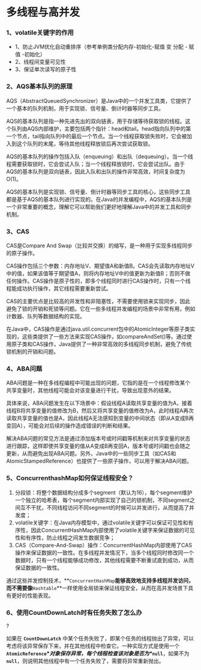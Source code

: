 # 多线程与高并发

### 1、volatile关键字的作用

- 1、防止JVM优化自动重排序（参考单例类分配内存-初始化-赋值 变 分配 - 赋值 -初始化）
- 2、线程间变量可见性
- 3、保证单次读写的原子性

### 2、AQS基本队列的原理

AQS（AbstractQueuedSynchronizer）是Java中的一个并发工具类，它提供了一个基本的队列机制，用于实现锁、信号量、倒计时器等同步工具。

AQS的基本队列是指一种先进先出的双向链表，用于存储等待获取锁的线程。这个队列由AQS内部维护，主要包括两个指针：head和tail。head指向队列中的第一个节点，tail指向队列中的最后一个节点。当一个线程获取锁失败时，它会被加入到这个队列的末尾，等待其他线程释放锁后再次尝试获取锁。

AQS的基本队列的操作包括入队（enqueuing）和出队（dequeuing）。当一个线程需要获取锁时，它会尝试入队；当一个线程释放锁时，它会尝试出队。由于AQS的基本队列是双向链表，因此入队和出队的操作非常高效，时间复杂度为O(1)。

AQS的基本队列是实现锁、信号量、倒计时器等同步工具的核心，这些同步工具都是基于AQS的基本队列进行实现的。在Java的并发编程中，AQS的基本队列是一个非常重要的概念，理解它可以帮助我们更好地理解Java中的并发工具和同步机制。

### 3、CAS

CAS是Compare And Swap（比较并交换）的缩写，是一种用于实现多线程同步的原子操作。

CAS操作包括三个参数：内存地址V、期望值A和新值B。CAS会先读取内存地址V中的值，如果该值等于期望值A，则将内存地址V中的值更新为新值B；否则不做任何操作。CAS操作是原子性的，即多个线程同时进行CAS操作时，只有一个线程能成功执行操作，其它线程需要重新尝试。

CAS的主要优点是比较高的并发性和非阻塞性，不需要使用锁来实现同步，因此避免了锁的开销和死锁等问题。它在一些多线程并发编程的场景中非常有用，例如计数器、队列等数据结构的实现。

在Java中，CAS操作是通过java.util.concurrent包中的AtomicInteger等原子类实现的，这些类提供了一些方法来实现CAS操作，如compareAndSet()等。通过使用原子类和CAS操作，Java提供了一种非常高效的多线程同步机制，避免了传统锁机制的开销和问题。

### 4、ABA问题

ABA问题是一种在多线程编程中可能出现的问题，它指的是在一个线程修改某个共享变量时，其他线程可能会对该变量进行干扰，导致出现意外的结果。

具体来说，ABA问题发生在以下场景中：假设线程A读取共享变量的值为A，接着线程B将共享变量的值修改为B，然后又将共享变量的值修改为A，此时线程A再次读取共享变量的值也是A，因此线程A无法感知到变量的中间状态（即从A变成B再变回A），可能会对后续的操作造成错误的判断和结果。

解决ABA问题的常见方法是通过添加版本号或时间戳等机制来对共享变量的状态进行跟踪，这样即使共享变量的值从A变成B再变回A，版本号或时间戳也会随之更新，从而避免出现ABA问题。另外，Java中的一些同步工具（如CAS和AtomicStampedReference）也提供了一些原子操作，可以用于解决ABA问题。

### 5、ConcurrenthashMap如何保证线程安全？

1. 分段锁：将整个数据结构分成多个segment（默认为16），每个segment维护一个独立的哈希表，每个segment内部实现了自己的锁机制，不同segment之间互不干扰，不同线程访问不同segment的时候可以并发进行，从而提高了并发度；
2. volatile关键字：在Java内存模型中，通过volatile关键字可以保证可见性和有序性，因此ConcurrentHashMap内部使用了volatile关键字来保证数据的可见性和有序性，防止线程之间发生数据竞争；
3. CAS（Compare-And-Swap）操作：ConcurrentHashMap内部使用了CAS操作来保证数据的一致性。在多线程并发情况下，当多个线程同时修改同一个数据时，只有一个线程能够成功修改，其他线程需要不断重试直到成功，从而保证数据的一致性。

通过这些并发控制技术，**`ConcurrentHashMap`**能够高效地支持多线程并发访问，而不需要像**`Hashtable`**一样使用全局锁来保证线程安全，从而在高并发场景下具有更好的性能表现。

### 6、使用**CountDownLatch时有任务失败了怎么办**

?

如果在 **`CountDownLatch`** 中某个任务失败了，即某个任务的线程抛出了异常，可以考虑将该异常保存下来，并在其他线程中检查它。一种实现方式是使用一个 **`AtomicReference`\**对象保存异常，每个线程检查该对象是否为\**`null`**，如果不为 **`null`**，则说明其他线程中有一个任务失败了，需要将异常重新抛出。